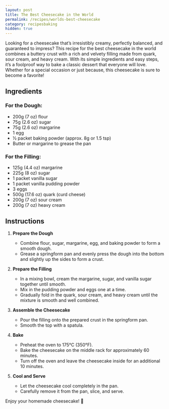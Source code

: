 ```yaml
---
layout: post
title: The Best Cheesecake in the World
permalink: /recipes/worlds-best-cheesecake
category: recipesbaking
hidden: true
---
```


Looking for a cheesecake that’s irresistibly creamy, perfectly balanced, and guaranteed to impress? This recipe for the best cheesecake in the world combines a buttery crust with a rich and velvety filling made from quark, sour cream, and heavy cream. With its simple ingredients and easy steps, it’s a foolproof way to bake a classic dessert that everyone will love. Whether for a special occasion or just because, this cheesecake is sure to become a favorite!

## Ingredients

### For the Dough:
- 200g (7 oz) flour
- 75g (2.6 oz) sugar
- 75g (2.6 oz) margarine
- 1 egg
- ½ packet baking powder (approx. 8g or 1.5 tsp)
- Butter or margarine to grease the pan

### For the Filling:
- 125g (4.4 oz) margarine
- 225g (8 oz) sugar
- 1 packet vanilla sugar
- 1 packet vanilla pudding powder
- 3 eggs
- 500g (17.6 oz) quark (curd cheese)
- 200g (7 oz) sour cream
- 200g (7 oz) heavy cream

## Instructions

1. **Prepare the Dough**  
   - Combine flour, sugar, margarine, egg, and baking powder to form a smooth dough.
   - Grease a springform pan and evenly press the dough into the bottom and slightly up the sides to form a crust.

2. **Prepare the Filling**  
   - In a mixing bowl, cream the margarine, sugar, and vanilla sugar together until smooth.
   - Mix in the pudding powder and eggs one at a time.
   - Gradually fold in the quark, sour cream, and heavy cream until the mixture is smooth and well combined.

3. **Assemble the Cheesecake**  
   - Pour the filling onto the prepared crust in the springform pan.
   - Smooth the top with a spatula.

4. **Bake**  
   - Preheat the oven to 175°C (350°F).
   - Bake the cheesecake on the middle rack for approximately 60 minutes.
   - Turn off the oven and leave the cheesecake inside for an additional 10 minutes.

5. **Cool and Serve**  
   - Let the cheesecake cool completely in the pan.
   - Carefully remove it from the pan, slice, and serve.

Enjoy your homemade cheesecake! 🎂

